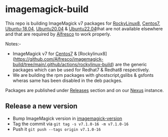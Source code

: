 # imagemagick-build

This repo is building ImageMagick v7 packages for [RockyLinux8](https://github.com/Alfresco/imagemagick-build/tree/main/.github/actions/rockylinux-build), [Centos7](https://github.com/Alfresco/imagemagick-build/tree/main/.github/actions/centos-build), [Ubuntu-18.04](https://github.com/Alfresco/imagemagick-build/tree/main/.github/actions/Ubuntu18.04-build), [Ubuntu20.04](https://github.com/Alfresco/imagemagick-build/tree/main/.github/actions/Ubuntu20.04-build) & [Ubuntu22.04](https://github.com/Alfresco/imagemagick-build/tree/main/.github/actions/Ubuntu22.04-build)that are
not available elsewhere and that are required by
[Alfresco](https://docs.alfresco.com/content-services/latest/support/) to work properly.

Notes:- 

* ImageMagick v7 for [Centos7](https://github.com/Alfresco/imagemagick-build/tree/main/.github/actions/centos-build) & [Rockylinux8] (https://github.com/Alfresco/imagemagick-build/tree/main/.github/actions/rockylinux-build) are the generic packages which can be used for Redhat7 & Redhat8 respectively.
* We are building the rpm packages with ghostscript,gslibs & gsfonts wheras same has been disabled in the deb packges.

Packages are published under [Releases](https://github.com/Alfresco/imagemagick-build/releases) section and on our [Nexus](https://nexus.alfresco.com/nexus/service/local/repositories/thirdparty/content/org/imagemagick/imagemagick-distribution/) instance.

## Release a new version

* Bump ImageMagick version in [imagemagick-version](https://github.com/Alfresco/imagemagick-build/blob/main/.github/actions/imagemagick-version)
* Tag the commit via `git tag -s v7.1.0-16 -m v7.1.0-16`
* Push it `git push --tags origin v7.1.0-16`